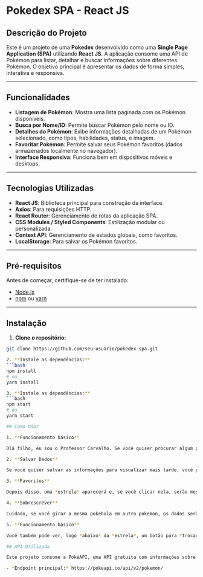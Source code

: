 # Pokedex SPA - React JS

## Descrição do Projeto

Este é um projeto de uma **Pokedex** desenvolvido como uma **Single Page Application (SPA)** utilizando **React JS**. A aplicação consome uma API de Pokémon para listar, detalhar e buscar informações sobre diferentes Pokémon. O objetivo principal é apresentar os dados de forma simples, interativa e responsiva.

---

## Funcionalidades

- **Listagem de Pokémon**: Mostra uma lista paginada com os Pokémon disponíveis.
- **Busca por Nome/ID**: Permite buscar Pokémon pelo nome ou ID.
- **Detalhes do Pokémon**: Exibe informações detalhadas de um Pokémon selecionado, como tipos, habilidades, status, e imagem.
- **Favoritar Pokémon**: Permite salvar seus Pokémon favoritos (dados armazenados localmente no navegador).
- **Interface Responsiva**: Funciona bem em dispositivos móveis e desktops.

---

## Tecnologias Utilizadas

- **React JS**: Biblioteca principal para construção da interface.
- **Axios**: Para requisições HTTP.
- **React Router**: Gerenciamento de rotas da aplicação SPA.
- **CSS Modules / Styled Components**: Estilização modular ou personalizada.
- **Context API**: Gerenciamento de estados globais, como favoritos.
- **LocalStorage**: Para salvar os Pokémon favoritos.

---

## Pré-requisitos

Antes de começar, certifique-se de ter instalado:

- [Node.js](https://nodejs.org/)
- [npm](https://www.npmjs.com/) ou [yarn](https://yarnpkg.com/)

---

## Instalação

1. **Clone o repositório:**
  ```bash
  git clone https://github.com/seu-usuario/pokedex-spa.git

2. **Instale as dependências:**
  ```bash
  npm install
  # ou
  yarn install

3. **Instale as dependências:**
  ```bash
  npm start
  # ou
  yarn start

## Como Usar

1. **Funcionamento básico**

Olá filho, eu sou o Professor Carvalho. Se você quiser procurar algum pokemon, você pode escrever seu *nome* ou número de *ID* na barra de pesquisa e então clicar na Pokebola ao lado dele. Vamos tentar. Por exemplo, digite *Pikachu* ou apenas o número *25*.

2. **Salvar Dados**

Se você quiser salvar as informações para visualizar mais tarde, você pode clicar no botão de seta para baixo para fechar este menu, então você notará outro botão preto, que é a área de pokebola. Quando você clicar em qualquer um deles, as informações sobre o Pokémon atual na busca serão salvas dentro da Pokebola escolhida.

3. **Favoritos**

Depois disso, uma *estrela* aparecerá e, se você clicar nela, serão mostradas diretamente todas as informações sobre o Pokémon escolhido.

4. **Sobrescrever**

Cuidado, se você girar a mesma pokebola em outro pokemon, os dados serão sobrescritos. Funciona como um atalho para você ver os dados do seu pokemon favorito.

5. **Funcionamento básico**

Você também pode ver, logo *abaixo* da *estrela*, um botão para *trocar de skin* caso queira escolher outro tipo de pokebola.

## API Utilizada

Este projeto consome a PokéAPI, uma API gratuita com informações sobre todos os Pokémon.

- *Endpoint principal:* https://pokeapi.co/api/v2/pokemon/